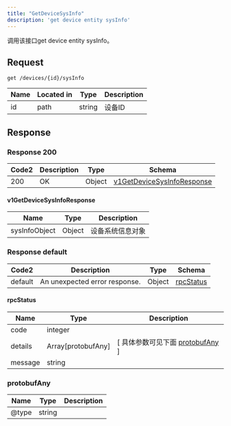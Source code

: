```yaml
---
title: "GetDeviceSysInfo"
description: 'get device entity sysInfo'
---
```



调用该接口get device entity sysInfo。



## Request


```
get /devices/{id}/sysInfo
```



| Name | Located in | Type | Description | 
| ---- | ---------- | ----------- | ----------- | 
| id | path | string | 设备ID |  





## Response



### Response  200

 
| Code2 | Description | Type | Schema |
| ---- | ----------- | ------ | ------ |
| 200 | OK | Object | [v1GetDeviceSysInfoResponse](#v1GetDeviceSysInfoResponse) |

#### v1GetDeviceSysInfoResponse

| Name | Type | Description | 
| ---- | ---- | ----------- |    
| sysInfoObject | Object | 设备系统信息对象   |   


  
    
          
     
 
 


 


### Response  default

 
| Code2 | Description | Type | Schema |
| ---- | ----------- | ------ | ------ |
| default | An unexpected error response. | Object | [rpcStatus](#rpcStatus) |

#### rpcStatus

| Name | Type | Description | 
| ---- | ---- | ----------- |     
| code | integer |  |          
| details | Array[protobufAny] |  [ 具体参数可见下面 [protobufAny](#protobufAny) ] |       
| message | string |  |   


  
     
   
       
         
### protobufAny
| Name | Type | Description | 
| ---- | ---- | ----------- |     
| @type | string |  |   


  
     
 
 


          
     
   
     
 
 


 


